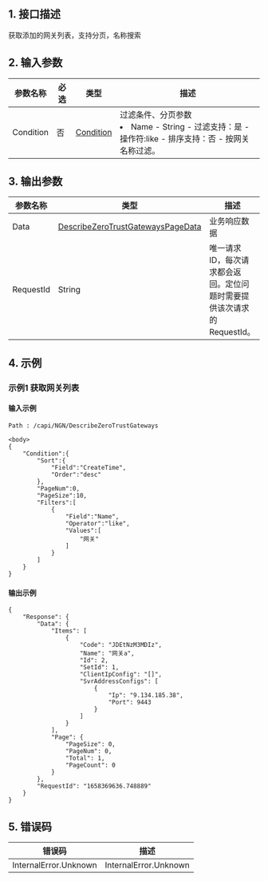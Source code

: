 ## 1. 接口描述




获取添加的网关列表，支持分页，名称搜索

<div class="rno-api-explorer">
    <div class="rno-api-explorer-inner">
        <div class="rno-api-explorer-hd">
            <div class="rno-api-explorer-title">
            </div>
        </div>
        <div class="rno-api-explorer-body">
            <div class="rno-api-explorer-cont">
            </div>
        </div>
    </div>
</div>

## 2. 输入参数


| 参数名称 | 必选 | 类型 | 描述 |
|---------|---------|---------|---------|
| Condition | 否 | [Condition](/开放API/云规范接口/版本：2022-06-01/数据结构.md#Condition) | 过滤条件、分页参数<br/><li>Name - String - 过滤支持：是 - 操作符:like - 排序支持：否  - 按网关名称过滤。</li> |

## 3. 输出参数

| 参数名称 | 类型 | 描述 |
|---------|---------|---------|
| Data | [DescribeZeroTrustGatewaysPageData](/开放API/云规范接口/版本：2022-06-01/数据结构.md#DescribeZeroTrustGatewaysPageData) | 业务响应数据|
| RequestId | String | 唯一请求 ID，每次请求都会返回。定位问题时需要提供该次请求的 RequestId。|

## 4. 示例

### 示例1 获取网关列表

#### 输入示例

```
Path : /capi/NGN/DescribeZeroTrustGateways

<body>
{
    "Condition":{
        "Sort":{
            "Field":"CreateTime",
            "Order":"desc"
        },
        "PageNum":0,
        "PageSize":10,
        "Filters":[
            {
                "Field":"Name",
                "Operator":"like",
                "Values":[
                    "网关"
                ]
            }
        ]
    }
}
```

#### 输出示例

```
{
    "Response": {
        "Data": {
            "Items": [
                {
                    "Code": "JDEtNzM3MDIz",
                    "Name": "网关a",
                    "Id": 2,
                    "SetId": 1,
                    "ClientIpConfig": "[]",
                    "SvrAddressConfigs": [
                        {
                            "Ip": "9.134.185.38",
                            "Port": 9443
                        }
                    ]
                }
            ],
            "Page": {
                "PageSize": 0,
                "PageNum": 0,
                "Total": 1,
                "PageCount": 0
            }
        },
        "RequestId": "1658369636.748889"
    }
}
```












## 5. 错误码


| 错误码 | 描述 |
|---------|---------|
| InternalError.Unknown | InternalError.Unknown |
